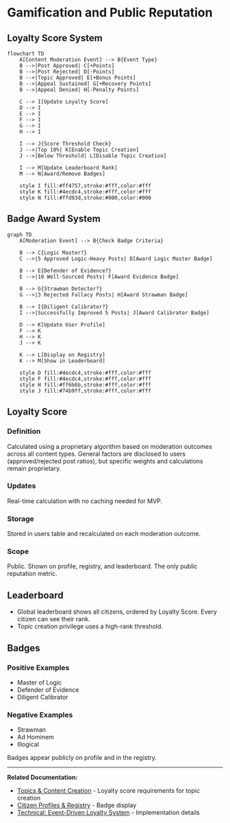# Gamification and Public Reputation

## Loyalty Score System

```mermaid
flowchart TD
    A[Content Moderation Event] --> B{Event Type}
    B -->|Post Approved| C[+Points]
    B -->|Post Rejected| D[-Points]
    B -->|Topic Approved| E[+Bonus Points]
    B -->|Appeal Sustained| G[+Recovery Points]
    B -->|Appeal Denied| H[-Penalty Points]
    
    C --> I[Update Loyalty Score]
    D --> I
    E --> I
    F --> I
    G --> I
    H --> I
    
    I --> J{Score Threshold Check}
    J -->|Top 10%| K[Enable Topic Creation]
    J -->|Below Threshold| L[Disable Topic Creation]
    
    I --> M[Update Leaderboard Rank]
    M --> N[Award/Remove Badges]
    
    style I fill:#ff4757,stroke:#fff,color:#fff
    style K fill:#4ecdc4,stroke:#fff,color:#fff
    style N fill:#ffd93d,stroke:#000,color:#000
```

## Badge Award System

```mermaid
graph TD
    A[Moderation Event] --> B{Check Badge Criteria}
    
    B --> C{Logic Master?}
    C -->|5 Approved Logic-Heavy Posts| D[Award Logic Master Badge]
    
    B --> E{Defender of Evidence?}
    E -->|10 Well-Sourced Posts| F[Award Evidence Badge]
    
    B --> G{Strawman Detector?}
    G -->|3 Rejected Fallacy Posts| H[Award Strawman Badge]
    
    B --> I{Diligent Calibrator?}
    I -->|Successfully Improved 5 Posts| J[Award Calibrator Badge]
    
    D --> K[Update User Profile]
    F --> K
    H --> K
    J --> K
    
    K --> L[Display on Registry]
    K --> M[Show in Leaderboard]
    
    style D fill:#4ecdc4,stroke:#fff,color:#fff
    style F fill:#4ecdc4,stroke:#fff,color:#fff
    style H fill:#ff6b6b,stroke:#fff,color:#fff
    style J fill:#74b9ff,stroke:#fff,color:#fff
```

## Loyalty Score

### Definition
Calculated using a proprietary algorithm based on moderation outcomes across all content types. General factors are disclosed to users (approved/rejected post ratios), but specific weights and calculations remain proprietary.

### Updates
Real-time calculation with no caching needed for MVP.

### Storage
Stored in users table and recalculated on each moderation outcome.

### Scope
Public. Shown on profile, registry, and leaderboard. The only public reputation metric.

## Leaderboard

- Global leaderboard shows all citizens, ordered by Loyalty Score. Every citizen can see their rank.
- Topic creation privilege uses a high-rank threshold.

## Badges

### Positive Examples
- Master of Logic
- Defender of Evidence
- Diligent Calibrator

### Negative Examples
- Strawman
- Ad Hominem
- Illogical

Badges appear publicly on profile and in the registry.

---

**Related Documentation:**
- [Topics & Content Creation](./06-topics-content.md) - Loyalty score requirements for topic creation
- [Citizen Profiles & Registry](./11-profiles-registry.md) - Badge display
- [Technical: Event-Driven Loyalty System](../technical-design/09-loyalty-scoring.md) - Implementation details
